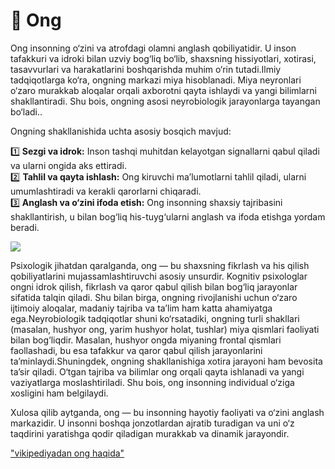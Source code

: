<!DOCTYPE html>
<html>
<head>
<body>

<h1> 🧠 Ong</h1>
<p>Ong insonning o‘zini va atrofdagi olamni anglash qobiliyatidir. U inson tafakkuri va idroki bilan uzviy bog‘liq bo‘lib, shaxsning hissiyotlari, xotirasi, tasavvurlari va harakatlarini boshqarishda muhim o‘rin tutadi.Ilmiy tadqiqotlarga ko‘ra, ongning markazi miya hisoblanadi. Miya neyronlari o‘zaro murakkab aloqalar orqali axborotni qayta ishlaydi va yangi bilimlarni shakllantiradi. Shu bois, ongning asosi neyrobiologik jarayonlarga tayangan bo‘ladi..</p>
<p>Ongning shakllanishida uchta asosiy bosqich mavjud:</p>
<p2>1️⃣<strong> Sezgi va idrok:</strong> Inson tashqi muhitdan kelayotgan signallarni qabul qiladi va ularni ongida aks ettiradi.<br>
2️⃣ <strong>Tahlil va qayta ishlash:</strong> Ong kiruvchi ma’lumotlarni tahlil qiladi, ularni umumlashtiradi va kerakli qarorlarni chiqaradi.<br>
3️⃣<strong> Anglash va o‘zini ifoda etish:</strong> Ong insonning shaxsiy tajribasini shakllantirish, u bilan bog‘liq his-tuyg‘ularni anglash va ifoda etishga yordam beradi.</p2>
<p><img src="https://www.google.com/url?sa=i&url=https%3A%2F%2Ftexnokun.uz%2F%3Fp%3D3918&psig=AOvVaw2mtUT9uxr54omew4L-GMh7&ust=1748255538882000&source=images&cd=vfe&opi=89978449&ved=0CBQQjRxqFwoTCPiBisa1vo0DFQAAAAAdAAAAABAL"></p>
<p>Psixologik jihatdan qaralganda, ong — bu shaxsning fikrlash va his qilish qobiliyatlarini mujassamlashtiruvchi asosiy unsurdir. Kognitiv psixologlar ongni idrok qilish, fikrlash va qaror qabul qilish bilan bog‘liq jarayonlar sifatida talqin qiladi. Shu bilan birga, ongning rivojlanishi uchun o‘zaro ijtimoiy aloqalar, madaniy tajriba va ta’lim ham katta ahamiyatga ega.Neyrobiologik tadqiqotlar shuni ko‘rsatadiki, ongning turli shakllari (masalan, hushyor ong, yarim hushyor holat, tushlar) miya qismlari faoliyati bilan bog‘liqdir. Masalan, hushyor ongda miyaning frontal qismlari faollashadi, bu esa tafakkur va qaror qabul qilish jarayonlarini ta’minlaydi.Shuningdek, ongning shakllanishiga xotira jarayoni ham bevosita ta’sir qiladi. O‘tgan tajriba va bilimlar ong orqali qayta ishlanadi va yangi vaziyatlarga moslashtiriladi. Shu bois, ong insonning individual o‘ziga xosligini ham belgilaydi.</p>
<p>Xulosa qilib aytganda, ong — bu insonning hayotiy faoliyati va o‘zini anglash markazidir. U insonni boshqa jonzotlardan ajratib turadigan va uni o‘z taqdirini yaratishga qodir qiladigan murakkab va dinamik jarayondir.</p>
<a href="https://uz.wikipedia.org/wiki/Ong_(psixologiya)#:~:text=Ong%20%E2%80%94%20bu%20sub'ektning%20dunyo,oqilona%20tashkil%20etish%20uchun%20zarurdir.">"vikipediyadan ong haqida"</a>

</body>
</html>
